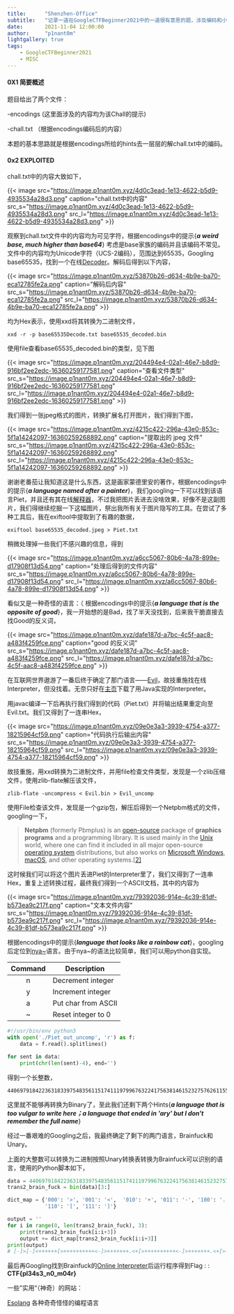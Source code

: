 ```yaml
---
title:      "Shenzhen-Office"
subtitle:   "记录一道在GoogleCTFBeginner2021中的一道很有意思的题，涉及编码和小众编程语言。"
date:       2021-11-04 12:00:00
author:     "p1nant0m"
lightgallery: true
tags:
    - GoogleCTFBeginner2021
    - MISC
---
```






#### 0X1 简要概述

题目给出了两个文件：

-encodings (这里面涉及的内容均为该Chall的提示)

-chall.txt （根据encodings编码后的内容）

本题的基本思路就是根据encodings所给的hints去一层层的解chall.txt中的编码。

#### 0x2 EXPLOITED

chall.txt中的内容大致如下，

{{< image src="https://image.p1nant0m.xyz/4d0c3ead-1e13-4622-b5d9-4935534a28d3.png" caption="chall.txt中的内容" src_s="https://image.p1nant0m.xyz/4d0c3ead-1e13-4622-b5d9-4935534a28d3.png" src_l="https://image.p1nant0m.xyz/4d0c3ead-1e13-4622-b5d9-4935534a28d3.png" >}}

观察到chall.txt文件中的内容均为可见字符，根据encodings中的提示{***a weird base, much higher than base64***} 考虑是base家族的编码并且该编码不常见。文件中的内容均为Unicode字符（UCS-2编码），范围达到65535，Googling base65535，找到一个在线[Decoder](https://www.better-converter.com/Encoders-Decoders/Base65536-Decode)。解码后得到以下内容，

{{< image src="https://image.p1nant0m.xyz/53870b26-d634-4b9e-ba70-eca12785fe2a.png" caption="解码后内容" src_s="https://image.p1nant0m.xyz/53870b26-d634-4b9e-ba70-eca12785fe2a.png" src_l="https://image.p1nant0m.xyz/53870b26-d634-4b9e-ba70-eca12785fe2a.png" >}}

均为Hex表示，使用xxd将其转换为二进制文件，

```
xxd -r -p base65535Decode.txt base65535_decoded.bin
```

使用file查看base65535_decoded.bin的类型，见下图

{{< image src="https://image.p1nant0m.xyz/204494e4-02a1-46e7-b8d9-916bf2ee2edc-16360259177581.png" caption="查看文件类型" src_s="https://image.p1nant0m.xyz/204494e4-02a1-46e7-b8d9-916bf2ee2edc-16360259177581.png" src_l="https://image.p1nant0m.xyz/204494e4-02a1-46e7-b8d9-916bf2ee2edc-16360259177581.png" >}}

我们得到一张jpeg格式的图片，转换扩展名打开图片，我们得到下图，

{{< image src="https://image.p1nant0m.xyz/4215c422-296a-43e0-853c-5f1a14242097-16360259268892.png" caption="提取出的 jpeg 文件" src_s="https://image.p1nant0m.xyz/4215c422-296a-43e0-853c-5f1a14242097-16360259268892.png" src_l="https://image.p1nant0m.xyz/4215c422-296a-43e0-853c-5f1a14242097-16360259268892.png" >}}

谢谢老番茄让我知道这是什么东西，这是画家蒙德里安的著作，根据encodings中的提示{***a language named after a painter***}，我们googling一下可以找到该语言Piet，并且还有其在线[解释器](https://www.bertnase.de/npiet/npiet-execute.php)，不过我把图片丢进去没啥效果，好像不是这副图片，我们得继续挖掘一下这幅图片，祭出我所有关于图片隐写的工具。在尝试了多种工具后，我在exiftool中提取到了有趣的数据，

```
exiftool base65535_decoded.jpeg > Piet.txt
```

稍微处理掉一些我们不感兴趣的信息，得到

{{< image src="https://image.p1nant0m.xyz/a6cc5067-80b6-4a78-899e-d17908f13d54.png" caption="处理后得到的文件内容" src_s="https://image.p1nant0m.xyz/a6cc5067-80b6-4a78-899e-d17908f13d54.png" src_l="https://image.p1nant0m.xyz/a6cc5067-80b6-4a78-899e-d17908f13d54.png" >}}

看似又是一种奇怪的语言：（  根据encodings中的提示{***a language that is the opposite of good***}，我一开始想的是Bad，找了半天没找到，后来我干脆直接去找Good的反义词，

{{< image src="https://image.p1nant0m.xyz/dafe187d-a7bc-4c5f-aac8-a483f4259fce.png" caption="good 的反义词" src_s="https://image.p1nant0m.xyz/dafe187d-a7bc-4c5f-aac8-a483f4259fce.png" src_l="https://image.p1nant0m.xyz/dafe187d-a7bc-4c5f-aac8-a483f4259fce.png" >}}

在互联网世界遨游了一番后终于确定了那门语言——[Evil](https://esolangs.org/wiki/Evil)，故技重施找在线Interpreter，但没找着。无奈只好在[主页](http://web.archive.org/web/20070103000858/www1.pacific.edu/~twrensch/evil/index.html)下载了用Java实现的Interpreter。

用javac编译一下后再执行我们得到的代码（Piet.txt）并将输出结果重定向至Evil.txt。我们又得到了一连串Hex，


{{< image src="https://image.p1nant0m.xyz/09e0e3a3-3939-4754-a377-18215964cf59.png" caption="代码执行后输出内容" src_s="https://image.p1nant0m.xyz/09e0e3a3-3939-4754-a377-18215964cf59.png" src_l="https://image.p1nant0m.xyz/09e0e3a3-3939-4754-a377-18215964cf59.png" >}}

故技重施，用xxd转换为二进制文件，并用file检查文件类型，发现是一个zlib压缩文件，使用zlib-flate解压该文件，

```
zlib-flate -uncompress < Evil.bin > Evil_uncomp
```

使用File检查该文件，发现是一个gzip包，解压后得到一个Netpbm格式的文件，googling一下，

> **Netpbm** (formerly Pbmplus) is an [open-source](https://en.wikipedia.org/wiki/Open-source_software) package of **graphics programs** and a programming library. It is used mainly in the [Unix](https://en.wikipedia.org/wiki/Unix) world, where one can find it included in all major open-source [operating system](https://en.wikipedia.org/wiki/Operating_system) distributions, but also works on [Microsoft Windows](https://en.wikipedia.org/wiki/Microsoft_Windows), [macOS](https://en.wikipedia.org/wiki/MacOS), and other operating systems.[[2\]](https://en.wikipedia.org/wiki/Netpbm#cite_note-2)

这时候我们可以将这个图片丢进Piet的Interpreter里了，我们又得到了一连串Hex，重复上述转换过程，最终我们得到一个ASCII文档，其中的内容为

{{< image src="https://image.p1nant0m.xyz/79392036-914e-4c39-81df-b573ea9c217f.png" caption="文本文件内容" src_s="https://image.p1nant0m.xyz/79392036-914e-4c39-81df-b573ea9c217f.png" src_l="https://image.p1nant0m.xyz/79392036-914e-4c39-81df-b573ea9c217f.png" >}}

根据encodings中的提示{***language that looks like a rainbow cat***}，googling后定位到[nya~](http://esolangs.org/wiki/Nya~)语言。由于nya~的语法比较简单，我们可以用python自实现。

| Command | Description         |
| :-----: | ------------------- |
|    n    | Decrement integer   |
|    y    | Increment integer   |
|    a    | Put char from ASCII |
|    ~    | Reset integer to 0  |



```python
#!/usr/bin/env python3
with open('./Piet_out_uncomp', 'r') as f:
    data = f.read().splitlines()

for sent in data:
    print(chr(len(sent)-4), end='')
```

得到一个长整数，

```
440697918422363183397548356115174111979967632241756381461523275762611555565044345243686920364972358787309560456318193690287799624872508559490789890532367282472832564379215298488385593860832849627398865422864710999039787979733217240717198641619578634620231344233376325369569117210379679868602299244468387044128773681334105139544596909148571184763654886495124023818825988036876333149722377075577809087358356951704469327595398462722928801
```

这里就不能够再转换为Binary了，至此我们还剩下两个Hints{***a language that is too vulgar to write here；a language that ended in 'ary' but I don't remember the full name***}

经过一番艰难的Googling之后，我最终确定了剩下的两门语言，Brainfuck和Unary。

上面的大整数可以转换为二进制按照Unary转换表转换为Brainfuck可以识别的语言，使用的Python脚本如下，

```python
data = 440697918422363183397548356115174111979967632241756381461523275762611555565044345243686920364972358787309560456318193690287799624872508559490789890532367282472832564379215298488385593860832849627398865422864710999039787979733217240717198641619578634620231344233376325369569117210379679868602299244468387044128773681334105139544596909148571184763654886495124023818825988036876333149722377075577809087358356951704469327595398462722928801
trans2_brain_fuck = bin(data)[3:]

dict_map = {'000': '>', '001': '<',  '010': '+', '011': '-', '100': '.', '101': ',',
            '110': '[', '111': ']'}

output = ''
for i in range(0, len(trans2_brain_fuck), 3):
    print(trans2_brain_fuck[i:i+3])
    output += dict_map[trans2_brain_fuck[i:i+3]]
print(output)
# [-]>[-]<++++++[>++++++++++<-]>+++++++.<+[>++++++++++<-]>+++++++.<+[>----------<-]>----.<+++++[>++++++++++<-]>+++.<+[>----------<-]>-.<[>----------<-]>----.<+++++[>----------<-]>-------.<[>++++++++++<-]>+.<++++++[>++++++++++<-]>+++.<++++++[>----------<-]>----.<++++[>++++++++++<-]>++++.<+[>++++++++++<-]>+++++.<++++++[>----------<-]>--.<++++[>++++++++++<-]>+++++++.<+[>++++++++++<-]>++++.<++++++[>----------<-]>-.<[>++++++++++<-]>++++.<++++++[>++++++++++<-]>++.<+[>++++++++++<-]>+.<
```

最后再Googling找到Brainfuck的[Online Interpreter](https://copy.sh/brainfuck/)后运行程序得到Flag : : **CTF{pl34s3_n0_m04r}**



一些”实用“（神奇）的网站：

[Esolang](https://esolangs.org/wiki/Main_Page) 各种奇奇怪怪的编程语言